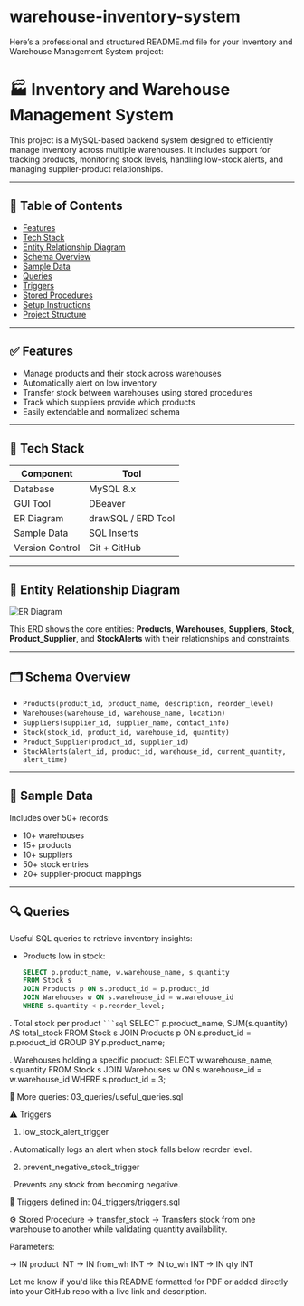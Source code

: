 # warehouse-inventory-system
Here’s a professional and structured README.md file for your Inventory and Warehouse Management System project:


# 🏭 Inventory and Warehouse Management System

This project is a MySQL-based backend system designed to efficiently manage inventory across multiple warehouses. It includes support for tracking products, monitoring stock levels, handling low-stock alerts, and managing supplier-product relationships.


---

## 📑 Table of Contents

- [Features](#features)
- [Tech Stack](#tech-stack)
- [Entity Relationship Diagram](#entity-relationship-diagram)
- [Schema Overview](#schema-overview)
- [Sample Data](#sample-data)
- [Queries](#queries)
- [Triggers](#triggers)
- [Stored Procedures](#stored-procedures)
- [Setup Instructions](#setup-instructions)
- [Project Structure](#project-structure)

---

## ✅ Features

- Manage products and their stock across warehouses
- Automatically alert on low inventory
- Transfer stock between warehouses using stored procedures
- Track which suppliers provide which products
- Easily extendable and normalized schema

---

## 🧰 Tech Stack

| Component      | Tool       |
|----------------|------------|
| Database       | MySQL 8.x  |
| GUI Tool       | DBeaver    |
| ER Diagram     | drawSQL / ERD Tool |
| Sample Data    | SQL Inserts |
| Version Control| Git + GitHub |

---

## 🧩 Entity Relationship Diagram

![ER Diagram](ER_diagram/ERD.png)

This ERD shows the core entities: **Products**, **Warehouses**, **Suppliers**, **Stock**, **Product_Supplier**, and **StockAlerts** with their relationships and constraints.

---

## 🗂️ Schema Overview

- `Products(product_id, product_name, description, reorder_level)`
- `Warehouses(warehouse_id, warehouse_name, location)`
- `Suppliers(supplier_id, supplier_name, contact_info)`
- `Stock(stock_id, product_id, warehouse_id, quantity)`
- `Product_Supplier(product_id, supplier_id)`
- `StockAlerts(alert_id, product_id, warehouse_id, current_quantity, alert_time)`

---

## 🧪 Sample Data

Includes over 50+ records:
- 10+ warehouses
- 15+ products
- 10+ suppliers
- 50+ stock entries
- 20+ supplier-product mappings



---

## 🔍 Queries

Useful SQL queries to retrieve inventory insights:

- Products low in stock:
  ```sql
  SELECT p.product_name, w.warehouse_name, s.quantity
  FROM Stock s
  JOIN Products p ON s.product_id = p.product_id
  JOIN Warehouses w ON s.warehouse_id = w.warehouse_id
  WHERE s.quantity < p.reorder_level;

. Total stock per product
` ```sql `
SELECT p.product_name, SUM(s.quantity) AS total_stock
FROM Stock s
JOIN Products p ON s.product_id = p.product_id
GROUP BY p.product_name;

. Warehouses holding a specific product:
SELECT w.warehouse_name, s.quantity
FROM Stock s
JOIN Warehouses w ON s.warehouse_id = w.warehouse_id
WHERE s.product_id = 3;

📁 More queries: 03_queries/useful_queries.sql

⚠️ Triggers
1. low_stock_alert_trigger

. Automatically logs an alert when stock falls below reorder level.

2. prevent_negative_stock_trigger

. Prevents any stock from becoming negative.

📁 Triggers defined in: 04_triggers/triggers.sql

⚙️ Stored Procedure
 -> transfer_stock
 -> Transfers stock from one warehouse to another while validating quantity availability.

Parameters:

-> IN product INT
-> IN from_wh INT
-> IN to_wh INT
-> IN qty INT


Let me know if you'd like this README formatted for PDF or added directly into your GitHub repo with a live link and description.
